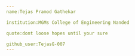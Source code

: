 ```yaml
---
name:Tejas Pramod Gathekar

institution:MGMs College of Engineering Nanded

quote:dont loose hopes until your sure

github_user:TejasG-007
---
```


